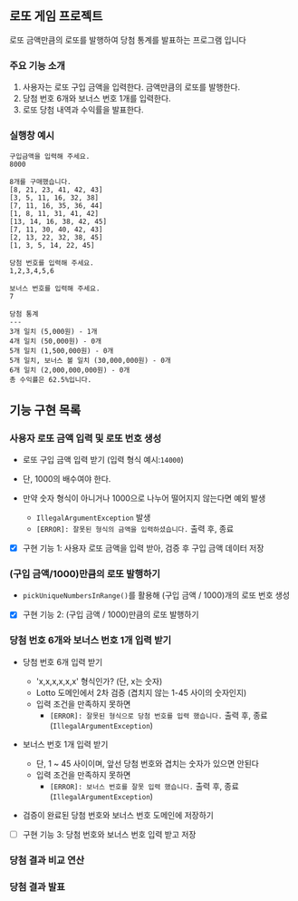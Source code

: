 ## 로또 게임 프로젝트

로또 금액만큼의 로또를 발행하여 당첨 통계를 발표하는 프로그램 입니다
 
### 주요 기능 소개

1. 사용자는 로또 구입 금액을 입력한다. 금액만큼의 로또를 발행한다.
2. 당첨 번호 6개와 보너스 번호 1개를 입력한다.
3. 로또 당첨 내역과 수익률을 발표한다.

### 실행창 예시

```
구입금액을 입력해 주세요.
8000

8개를 구매했습니다.
[8, 21, 23, 41, 42, 43] 
[3, 5, 11, 16, 32, 38] 
[7, 11, 16, 35, 36, 44] 
[1, 8, 11, 31, 41, 42] 
[13, 14, 16, 38, 42, 45] 
[7, 11, 30, 40, 42, 43] 
[2, 13, 22, 32, 38, 45] 
[1, 3, 5, 14, 22, 45]

당첨 번호를 입력해 주세요.
1,2,3,4,5,6

보너스 번호를 입력해 주세요.
7

당첨 통계
---
3개 일치 (5,000원) - 1개
4개 일치 (50,000원) - 0개
5개 일치 (1,500,000원) - 0개
5개 일치, 보너스 볼 일치 (30,000,000원) - 0개
6개 일치 (2,000,000,000원) - 0개
총 수익률은 62.5%입니다.
```

## 기능 구현 목록

### 사용자 로또 금액 입력 및 로또 번호 생성

- 로또 구입 금액 입력 받기 (입력 형식 예시:`14000`)
- 단, 1000의 배수여야 한다.
      
- 만약 숫자 형식이 아니거나 1000으로 나누어 떨어지지 않는다면 예외 발생
  - `IllegalArgumentException` 발생
  - `[ERROR]: 잘못된 형식의 금액을 입력하셨습니다.` 출력 후, 종료
  
- [X] 구현 기능 1: 사용자 로또 금액을 입력 받아, 검증 후 구입 금액 데이터 저장

### (구입 금액/1000)만큼의 로또 발행하기

- `pickUniqueNumbersInRange()`를 활용해 (구입 금액 / 1000)개의 로또 번호 생성 

- [X] 구현 기능 2: (구입 금액 / 1000)만큼의 로또 발행하기

### 당첨 번호 6개와 보너스 번호 1개 입력 받기

- 당첨 번호 6개 입력 받기
    - 'x,x,x,x,x,x' 형식인가? (단, x는 숫자)
    - Lotto 도메인에서 2차 검증 (겹치지 않는 1-45 사이의 숫자인지)
    - 입력 조건을 만족하지 못하면
        - `[ERROR]: 잘못된 형식으로 당첨 번호를 입력 했습니다.` 출력 후, 종료 (`IllegalArgumentException`)

- 보너스 번호 1개 입력 받기
    - 단, 1 ~ 45 사이이며, 앞선 당첨 번호와 겹치는 숫자가 있으면 안된다
    - 입력 조건을 만족하지 못하면
        - `[ERROR]: 보너스 번호를 잘못 입력 했습니다.` 출력 후, 종료 (`IllegalArgumentException`)

- 검증이 완료된 당첨 번호와 보너스 번호 도메인에 저장하기
    
- [ ] 구현 기능 3: 당첨 번호와 보너스 번호 입력 받고 저장

### 당첨 결과 비교 연산

### 당첨 결과 발표


